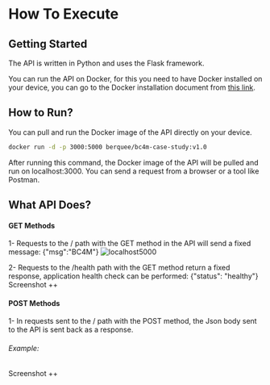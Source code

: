 # How To Execute

## Getting Started

The API is written in Python and uses the Flask framework.

You can run the API on Docker, for this you need to have Docker installed on your device, you can go to the Docker installation document from [this link](https://docs.docker.com/get-docker/).

## How to Run?
You can pull and run the Docker image of the API directly on your device.

```sh
docker run -d -p 3000:5000 berquee/bc4m-case-study:v1.0
```
After running this command, the Docker image of the API will be pulled and run on localhost:3000. You can send a request from a browser or a tool like Postman.
## What API Does?
#### GET Methods
1- Requests to the / path with the GET method in the API will send a fixed message:
{"msg":"BC4M"}
![localhost5000](https://github.com/user-attachments/assets/80852f9f-0693-4631-8180-62c6580d4f0e)

2- Requests to the /health path with the GET method return a fixed response, application health check can be performed:
{"status": "healthy"}
Screenshot ++
#### POST Methods
1- In requests sent to the / path with the POST method, the Json body sent to the API is sent back as a response.
###### Example:
Screenshot ++
